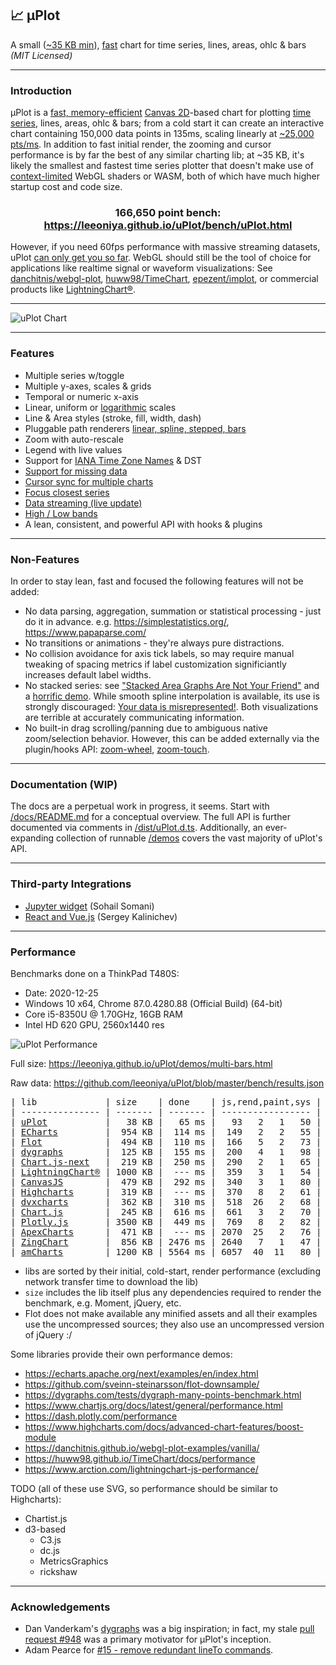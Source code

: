 ## 📈 μPlot

A small ([~35 KB min](https://github.com/leeoniya/uPlot/tree/master/dist/uPlot.iife.min.js)), [fast](#performance) chart for time series, lines, areas, ohlc & bars _(MIT Licensed)_

---
### Introduction

μPlot is a [fast, memory-efficient](#performance) [Canvas 2D](https://developer.mozilla.org/en-US/docs/Web/API/CanvasRenderingContext2D)-based chart for plotting [time series](https://en.wikipedia.org/wiki/Time_series), lines, areas, ohlc & bars; from a cold start it can create an interactive chart containing 150,000 data points in 135ms, scaling linearly at [~25,000 pts/ms](https://leeoniya.github.io/uPlot/bench/uPlot-10M.html). In addition to fast initial render, the zooming and cursor performance is by far the best of any similar charting lib; at ~35 KB, it's likely the smallest and fastest time series plotter that doesn't make use of [context-limited](https://bugs.chromium.org/p/chromium/issues/detail?id=771792) WebGL shaders or WASM, both of which have much higher startup cost and code size.

<h3 align="center">166,650 point bench: <a href="https://leeoniya.github.io/uPlot/bench/uPlot.html">https://leeoniya.github.io/uPlot/bench/uPlot.html</a></h3>

However, if you need 60fps performance with massive streaming datasets, uPlot [can only get you so far](https://huww98.github.io/TimeChart/docs/performance).
WebGL should still be the tool of choice for applications like realtime signal or waveform visualizations:
See [danchitnis/webgl-plot](https://github.com/danchitnis/webgl-plot), [huww98/TimeChart](https://github.com/huww98/TimeChart), [epezent/implot](https://github.com/epezent/implot), or commercial products like [LightningChart®](https://www.arction.com/lightningchart-js/).

---
![uPlot Chart](uPlot.png "uPlot Chart")

---
### Features

- Multiple series w/toggle
- Multiple y-axes, scales & grids
- Temporal or numeric x-axis
- Linear, uniform or [logarithmic](https://leeoniya.github.io/uPlot/demos/log-scales.html) scales
- Line & Area styles (stroke, fill, width, dash)
- Pluggable path renderers [linear, spline, stepped, bars](https://leeoniya.github.io/uPlot/demos/line-paths.html)
- Zoom with auto-rescale
- Legend with live values
- Support for [IANA Time Zone Names](https://en.wikipedia.org/wiki/List_of_tz_database_time_zones) & DST
- [Support for missing data](https://leeoniya.github.io/uPlot/demos/missing-data.html)
- [Cursor sync for multiple charts](https://leeoniya.github.io/uPlot/demos/sync-cursor.html)
- [Focus closest series](https://leeoniya.github.io/uPlot/demos/focus-cursor.html)
- [Data streaming (live update)](https://leeoniya.github.io/uPlot/demos/stream-data.html)
- [High / Low bands](https://leeoniya.github.io/uPlot/demos/high-low-bands.html)
- A lean, consistent, and powerful API with hooks & plugins

---
### Non-Features

In order to stay lean, fast and focused the following features will not be added:

- No data parsing, aggregation, summation or statistical processing - just do it in advance. e.g. https://simplestatistics.org/, https://www.papaparse.com/
- No transitions or animations - they're always pure distractions.
- No collision avoidance for axis tick labels, so may require manual tweaking of spacing metrics if label customization significiantly increases default label widths.
- No stacked series: see ["Stacked Area Graphs Are Not Your Friend"](https://everydayanalytics.ca/2014/08/stacked-area-graphs-are-not-your-friend.html) and a [horrific demo](https://leeoniya.github.io/uPlot/demos/stacked-series.html). While smooth spline interpolation is available, its use is strongly discouraged: [Your data is misrepresented!](http://www.vizwiz.com/2011/12/when-you-use-smoothed-line-chart-your.html). Both visualizations are terrible at accurately communicating information.
- No built-in drag scrolling/panning due to ambiguous native zoom/selection behavior. However, this can be added externally via the plugin/hooks API: [zoom-wheel](https://leeoniya.github.io/uPlot/demos/zoom-wheel.html), [zoom-touch](https://leeoniya.github.io/uPlot/demos/zoom-touch.html).

---
### Documentation (WIP)

The docs are a perpetual work in progress, it seems.
Start with [/docs/README.md](https://github.com/leeoniya/uPlot/tree/master/docs) for a conceptual overview.
The full API is further documented via comments in [/dist/uPlot.d.ts](https://github.com/leeoniya/uPlot/blob/master/dist/uPlot.d.ts).
Additionally, an ever-expanding collection of runnable [/demos](https://leeoniya.github.io/uPlot/demos/index.html) covers the vast majority of uPlot's API.

---
### Third-party Integrations

- [Jupyter widget](https://github.com/sohailsomani/uplot_jupyter_widget) (Sohail Somani)
- [React and Vue.js](https://github.com/skalinichev/uplot-wrappers) (Sergey Kalinichev)

---
### Performance

Benchmarks done on a ThinkPad T480S:

- Date: 2020-12-25
- Windows 10 x64, Chrome 87.0.4280.88 (Official Build) (64-bit)
- Core i5-8350U @ 1.70GHz, 16GB RAM
- Intel HD 620 GPU, 2560x1440 res

![uPlot Performance](perf.png "uPlot Performance")

Full size: https://leeoniya.github.io/uPlot/demos/multi-bars.html

Raw data: https://github.com/leeoniya/uPlot/blob/master/bench/results.json

<pre>
| lib             | size    | done    | js,rend,paint,sys | heap peak,final | mousemove (10s)     |
| --------------- | ------- | ------- | ----------------- | --------------- | ------------------- |
| <a href="https://leeoniya.github.io/uPlot/bench/uPlot.html">uPlot</a>           |   38 KB |   65 ms |   93   2   1   50 |  13 MB   3 MB   |  167  384  128  223 |
| <a href="https://leeoniya.github.io/uPlot/bench/ECharts.html">ECharts</a>         |  954 KB |  114 ms |  149   2   2   55 |  13 MB   5 MB   | 2783  495  147  698 |
| <a href="https://leeoniya.github.io/uPlot/bench/Flot.html">Flot</a>            |  494 KB |  110 ms |  166   5   2   73 |  32 MB  18 MB   | ---                 |
| <a href="https://leeoniya.github.io/uPlot/bench/dygraphs.html">dygraphs</a>        |  125 KB |  155 ms |  200   4   1   98 |  72 MB  49 MB   | 1663  237  113  374 |
| <a href="https://leeoniya.github.io/uPlot/bench/Chart.js-next.html">Chart.js-next</a>   |  219 KB |  250 ms |  290   2   1   65 |  33 MB  20 MB   | 6256   50   79 1313 |
| <a href="https://leeoniya.github.io/uPlot/bench/LightningChart.html">LightningChart®</a> | 1000 KB |  --- ms |  359   3   1   54 |  26 MB  18 MB   | 9308   87   71  279 |
| <a href="https://leeoniya.github.io/uPlot/bench/CanvasJS.html">CanvasJS</a>        |  479 KB |  292 ms |  340   3   1   80 |  38 MB  27 MB   | 1782  431  112  354 |
| <a href="https://leeoniya.github.io/uPlot/bench/Highcharts.html">Highcharts</a>      |  319 KB |  --- ms |  370   8   2   61 |  52 MB  38 MB   | 1806  661  176  243 |
| <a href="https://leeoniya.github.io/uPlot/bench/dvxcharts.html">dvxcharts</a>       |  362 KB |  310 ms |  518  26   2   68 |  62 MB  24 MB   | 1033  592  146  189 |
| <a href="https://leeoniya.github.io/uPlot/bench/Chart.js.html">Chart.js</a>        |  245 KB |  616 ms |  661   3   2   70 |  92 MB  79 MB   | 8471    6    9 1152 |
| <a href="https://leeoniya.github.io/uPlot/bench/Plotly.js.html">Plotly.js</a>       | 3500 KB |  449 ms |  769   8   2   82 |  56 MB  23 MB   | 1522  201   52  172 |
| <a href="https://leeoniya.github.io/uPlot/bench/ApexCharts.html">ApexCharts</a>      |  471 KB |  --- ms | 2070  25   2   76 | 154 MB  95 MB   | 8593  713  106  174 |
| <a href="https://leeoniya.github.io/uPlot/bench/ZingChart.html">ZingChart</a>       |  856 KB | 2476 ms | 2640   7   1   47 | 140 MB 111 MB   | ---                 |
| <a href="https://leeoniya.github.io/uPlot/bench/amCharts.html">amCharts</a>        | 1200 KB | 5564 ms | 6057  40  11   80 | 235 MB 231 MB   | 6309  650  248  375 |
</pre>

- libs are sorted by their initial, cold-start, render performance (excluding network transfer time to download the lib)
- `size` includes the lib itself plus any dependencies required to render the benchmark, e.g. Moment, jQuery, etc.
- Flot does not make available any minified assets and all their examples use the uncompressed sources; they also use an uncompressed version of jQuery :/

Some libraries provide their own performance demos:

- https://echarts.apache.org/next/examples/en/index.html
- https://github.com/sveinn-steinarsson/flot-downsample/
- https://dygraphs.com/tests/dygraph-many-points-benchmark.html
- https://www.chartjs.org/docs/latest/general/performance.html
- https://dash.plotly.com/performance
- https://www.highcharts.com/docs/advanced-chart-features/boost-module
- https://danchitnis.github.io/webgl-plot-examples/vanilla/
- https://huww98.github.io/TimeChart/docs/performance
- https://www.arction.com/lightningchart-js-performance/

TODO (all of these use SVG, so performance should be similar to Highcharts):

- Chartist.js
- d3-based
  - C3.js
  - dc.js
  - MetricsGraphics
  - rickshaw

---
### Acknowledgements

- Dan Vanderkam's [dygraphs](https://github.com/danvk/dygraphs) was a big inspiration; in fact, my stale [pull request #948](https://github.com/danvk/dygraphs/pull/948) was a primary motivator for μPlot's inception.
- Adam Pearce for [#15 - remove redundant lineTo commands](https://github.com/leeoniya/uPlot/issues/15).
